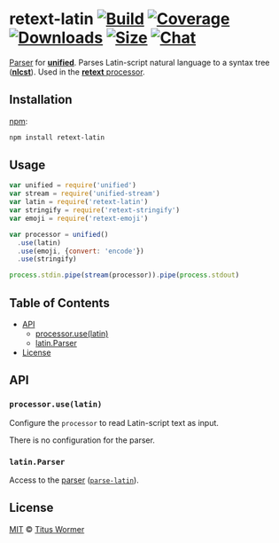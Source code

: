 # retext-latin [![Build][build-badge]][build] [![Coverage][coverage-badge]][coverage] [![Downloads][downloads-badge]][downloads] [![Size][size-badge]][size] [![Chat][chat-badge]][chat]

[Parser][] for [**unified**][unified].
Parses Latin-script natural language to a syntax tree ([**nlcst**][nlcst]).
Used in the [**retext** processor][processor].

## Installation

[npm][]:

```bash
npm install retext-latin
```

## Usage

```js
var unified = require('unified')
var stream = require('unified-stream')
var latin = require('retext-latin')
var stringify = require('retext-stringify')
var emoji = require('retext-emoji')

var processor = unified()
  .use(latin)
  .use(emoji, {convert: 'encode'})
  .use(stringify)

process.stdin.pipe(stream(processor)).pipe(process.stdout)
```

## Table of Contents

*   [API](#api)
    *   [processor.use(latin)](#processoruselatin)
    *   [latin.Parser](#latinparser)
*   [License](#license)

## API

### `processor.use(latin)`

Configure the `processor` to read Latin-script text as input.

There is no configuration for the parser.

### `latin.Parser`

Access to the [parser][] ([`parse-latin`][parse-latin]).

## License

[MIT][license] © [Titus Wormer][author]

<!-- Definitions -->

[build-badge]: https://img.shields.io/travis/retextjs/retext/master.svg

[build]: https://travis-ci.org/retextjs/retext

[coverage-badge]: https://img.shields.io/codecov/c/github/retextjs/retext.svg

[coverage]: https://codecov.io/github/retextjs/retext

[downloads-badge]: https://img.shields.io/npm/dm/retext-latin.svg

[downloads]: https://www.npmjs.com/package/retext-latin

[size-badge]: https://img.shields.io/bundlephobia/minzip/retext-latin.svg

[size]: https://bundlephobia.com/result?p=retext-latin

[chat-badge]: https://img.shields.io/badge/join%20the%20community-on%20spectrum-7b16ff.svg

[chat]: https://spectrum.chat/unified/retext

[license]: https://github.com/retextjs/retext/blob/master/license

[author]: https://wooorm.com

[npm]: https://docs.npmjs.com/cli/install

[unified]: https://github.com/unifiedjs/unified

[processor]: https://github.com/retextjs/retext/blob/master/packages/retext

[nlcst]: https://github.com/syntax-tree/nlcst

[parser]: https://github.com/unifiedjs/unified#processorparser

[parse-latin]: https://github.com/wooorm/parse-latin
